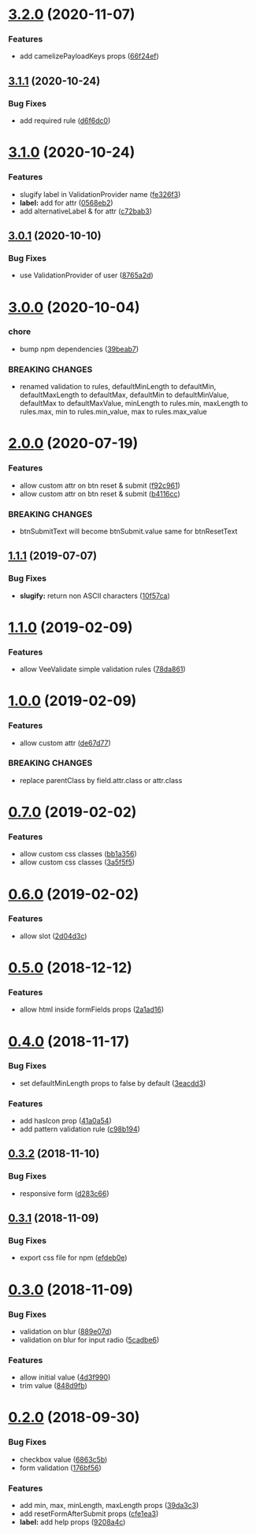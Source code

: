 # [3.2.0](https://github.com/14nrv/vue-form-json/compare/v3.1.1...v3.2.0) (2020-11-07)


### Features

* add camelizePayloadKeys props ([66f24ef](https://github.com/14nrv/vue-form-json/commit/66f24ef6afb1cf87ce4c4a3683b85544b245a421))

## [3.1.1](https://github.com/14nrv/vue-form-json/compare/v3.1.0...v3.1.1) (2020-10-24)


### Bug Fixes

* add required rule ([d6f6dc0](https://github.com/14nrv/vue-form-json/commit/d6f6dc0760d6f4e2e0f2629016780ca12e7ee415))

# [3.1.0](https://github.com/14nrv/vue-form-json/compare/v3.0.1...v3.1.0) (2020-10-24)


### Features

* slugify label in ValidationProvider name ([fe326f3](https://github.com/14nrv/vue-form-json/commit/fe326f3b5ed87f2ed70cd077c6512a28a3afda88))
* **label:** add for attr ([0568eb2](https://github.com/14nrv/vue-form-json/commit/0568eb26b46b6b219b4a32deb57cffe6a9a57ecb))
* add alternativeLabel & for attr ([c72bab3](https://github.com/14nrv/vue-form-json/commit/c72bab32f143672dad29068a18485f54129c6f40))

## [3.0.1](https://github.com/14nrv/vue-form-json/compare/v3.0.0...v3.0.1) (2020-10-10)


### Bug Fixes

* use ValidationProvider of user ([8765a2d](https://github.com/14nrv/vue-form-json/commit/8765a2d2cce3e54c82cc56a220baa69b8b2ff33f))

# [3.0.0](https://github.com/14nrv/vue-form-json/compare/v2.0.0...v3.0.0) (2020-10-04)


### chore

* bump npm dependencies ([39beab7](https://github.com/14nrv/vue-form-json/commit/39beab792da168e0e483d398f53e75d1a8a374a5))


### BREAKING CHANGES

* renamed validation to rules, defaultMinLength to defaultMin, defaultMaxLength to defaultMax, defaultMin to defaultMinValue, defaultMax to defaultMaxValue, minLength to rules.min, maxLength to rules.max, min to rules.min_value, max to rules.max_value

# [2.0.0](https://github.com/14nrv/vue-form-json/compare/v1.1.1...v2.0.0) (2020-07-19)


### Features

* allow custom attr on btn reset & submit ([f92c961](https://github.com/14nrv/vue-form-json/commit/f92c961))
* allow custom attr on btn reset & submit ([b4116cc](https://github.com/14nrv/vue-form-json/commit/b4116cc))


### BREAKING CHANGES

* btnSubmitText will become btnSubmit.value same for btnResetText

## [1.1.1](https://github.com/14nrv/vue-form-json/compare/v1.1.0...v1.1.1) (2019-07-07)


### Bug Fixes

* **slugify:** return non ASCII characters ([10f57ca](https://github.com/14nrv/vue-form-json/commit/10f57ca))

# [1.1.0](https://github.com/14nrv/vue-form-json/compare/v1.0.0...v1.1.0) (2019-02-09)


### Features

* allow VeeValidate simple validation rules ([78da861](https://github.com/14nrv/vue-form-json/commit/78da861))

# [1.0.0](https://github.com/14nrv/vue-form-json/compare/v0.7.0...v1.0.0) (2019-02-09)


### Features

* allow custom attr ([de67d77](https://github.com/14nrv/vue-form-json/commit/de67d77))


### BREAKING CHANGES

* replace parentClass by field.attr.class or attr.class

# [0.7.0](https://github.com/14nrv/vue-form-json/compare/v0.6.0...v0.7.0) (2019-02-02)


### Features

* allow custom css classes ([bb1a356](https://github.com/14nrv/vue-form-json/commit/bb1a356))
* allow custom css classes ([3a5f5f5](https://github.com/14nrv/vue-form-json/commit/3a5f5f5))

# [0.6.0](https://github.com/14nrv/vue-form-json/compare/v0.5.0...v0.6.0) (2019-02-02)


### Features

* allow slot ([2d04d3c](https://github.com/14nrv/vue-form-json/commit/2d04d3c))

# [0.5.0](https://github.com/14nrv/vue-form-json/compare/v0.4.0...v0.5.0) (2018-12-12)


### Features

* allow html inside formFields props ([2a1ad16](https://github.com/14nrv/vue-form-json/commit/2a1ad16))

# [0.4.0](https://github.com/14nrv/vue-form-json/compare/v0.3.2...v0.4.0) (2018-11-17)


### Bug Fixes

* set defaultMinLength props to false by default ([3eacdd3](https://github.com/14nrv/vue-form-json/commit/3eacdd3))


### Features

* add hasIcon prop ([41a0a54](https://github.com/14nrv/vue-form-json/commit/41a0a54))
* add pattern validation rule ([c98b194](https://github.com/14nrv/vue-form-json/commit/c98b194))

## [0.3.2](https://github.com/14nrv/vue-form-json/compare/v0.3.1...v0.3.2) (2018-11-10)


### Bug Fixes

* responsive form ([d283c66](https://github.com/14nrv/vue-form-json/commit/d283c66))

## [0.3.1](https://github.com/14nrv/vue-form-json/compare/v0.3.0...v0.3.1) (2018-11-09)


### Bug Fixes

* export css file for npm ([efdeb0e](https://github.com/14nrv/vue-form-json/commit/efdeb0e))

# [0.3.0](https://github.com/14nrv/vue-form-json/compare/v0.2.0...v0.3.0) (2018-11-09)


### Bug Fixes

* validation on blur ([889e07d](https://github.com/14nrv/vue-form-json/commit/889e07d))
* validation on blur for input radio ([5cadbe6](https://github.com/14nrv/vue-form-json/commit/5cadbe6))


### Features

* allow initial value ([4d3f990](https://github.com/14nrv/vue-form-json/commit/4d3f990))
* trim value ([848d9fb](https://github.com/14nrv/vue-form-json/commit/848d9fb))

# [0.2.0](https://github.com/14nrv/vue-form-json/compare/v0.1.3...v0.2.0) (2018-09-30)


### Bug Fixes

* checkbox value ([6863c5b](https://github.com/14nrv/vue-form-json/commit/6863c5b))
* form validation ([176bf56](https://github.com/14nrv/vue-form-json/commit/176bf56))


### Features

* add min, max, minLength, maxLength props ([39da3c3](https://github.com/14nrv/vue-form-json/commit/39da3c3))
* add resetFormAfterSubmit props ([cfe1ea3](https://github.com/14nrv/vue-form-json/commit/cfe1ea3))
* **label:** add help props ([9208a4c](https://github.com/14nrv/vue-form-json/commit/9208a4c))

